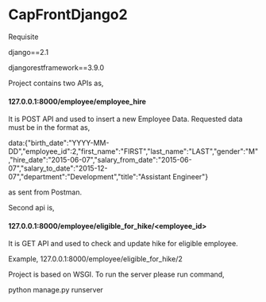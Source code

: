 # CapFrontDjango2

Requisite

django==2.1

djangorestframework==3.9.0


Project contains two APIs as,

#### 127.0.0.1:8000/employee/employee_hire 

It is POST API and used to insert a new Employee Data. Requested data must be in the format as,

data:{"birth_date":"YYYY-MM-DD","employee_id":2,"first_name":"FIRST","last_name":"LAST","gender":"M","hire_date":"2015-06-07","salary_from_date":"2015-06-07","salary_to_date":"2015-12-07","department":"Development","title":"Assistant Engineer"}

as sent from Postman.


Second api is,

#### 127.0.0.1:8000/employee/eligible_for_hike/<employee_id>

It is GET API and used to check and update hike for eligible employee. 

Example, 127.0.0.1:8000/employee/eligible_for_hike/2


Project is based on WSGI. To run the server please run command,

python manage.py runserver

